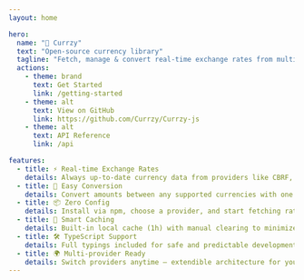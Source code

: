 ```yaml
---
layout: home

hero:
  name: "💸 Currzy"
  text: "Open-source currency library"
  tagline: "Fetch, manage & convert real-time exchange rates from multiple reliable providers — free & easy to use."
  actions:
    - theme: brand
      text: Get Started
      link: /getting-started
    - theme: alt
      text: View on GitHub
      link: https://github.com/Currzy/Currzy-js
    - theme: alt
      text: API Reference
      link: /api

features:
  - title: ⚡ Real-time Exchange Rates
    details: Always up-to-date currency data from providers like CBRF, ECB and more.
  - title: 🔄 Easy Conversion
    details: Convert amounts between any supported currencies with one line of code.
  - title: 📦 Zero Config
    details: Install via npm, choose a provider, and start fetching rates in seconds.
  - title: 🧠 Smart Caching
    details: Built-in local cache (1h) with manual clearing to minimize API calls.
  - title: 🛠 TypeScript Support
    details: Full typings included for safe and predictable development.
  - title: 🌍 Multi-provider Ready
    details: Switch providers anytime — extendible architecture for your own sources.
---
```

